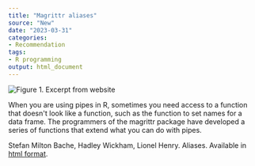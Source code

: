```yaml
---
title: "Magrittr aliases"
source: "New"
date: "2023-03-31"
categories:
- Recommendation
tags:
- R programming
output: html_document
---
```


![Figure 1. Excerpt from website](http://www.pmean.com/new-images/23/magrittr-aliases-01.png)

<div class="notes">

When you are using pipes in R, sometimes you need access to a function that doesn't look like a function, such as the function to set names for a data frame. The programmers of the magrittr package have developed a series of functions that extend what you can do with pipes.

Stefan Milton Bache, Hadley Wickham, Lionel Henry. Aliases. Available in [html format][bac1].

[bac1]: https://magrittr.tidyverse.org/reference/aliases.html

</div>
